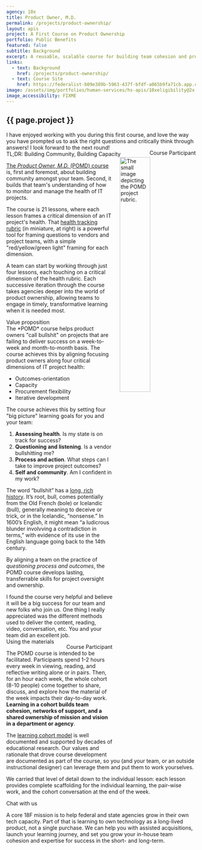 ```yaml
---
agency: 10x
title: Product Owner, M.D.
permalink: /projects/product-ownership/
layout: apis
project: A First Course on Product Ownership
portfolio: Public Benefits
featured: false
subtitle: Background
excerpt: A reusable, scalable course for building team cohesion and product ownership skills.
links:
  - text: Background
    href: /projects/product-ownership/
  - text: Course Site
    href: https://federalist-b09e389b-5963-437f-bfdf-a065b9fa71cb.app.cloud.gov/site/18f/health-tracking-course/
image: /assets/img/portfolios/human-services/hs-apis/10xeligibility@2x.png
image_accessibility: FIXME
---
```


## {{ page.project }}

<div class="testimonial-blockquote" markdown="1">
I have enjoyed working with you during this first course, and love the way you have prompted us to ask the right questions and critically think through answers! I look forward to the next round! 
<span style="float:right;margin-top:1em;">Course Participant</span>
</div>

<div class="small-caps">TL;DR: Building Community, Building Capacity</div>
<img src="https://federalist-b09e389b-5963-437f-bfdf-a065b9fa71cb.app.cloud.gov/site/18f/health-tracking-course/assets/images/small-health-rubric.png" style="float:right;margin-left:20px;margin-bottom:20px;" width="40%" alt="The small image depicting the POMD project rubric.">

[The *Product Owner, M.D.* (POMD) course](https://federalist-b09e389b-5963-437f-bfdf-a065b9fa71cb.app.cloud.gov/site/18f/health-tracking-course/) is, first and foremost, about building community amongst your team. Second, it builds that team's understanding of how to monitor  and manage the health of IT projects.

The course is 21 lessons, where each lesson frames a critical dimension of an IT project's health. That [health tracking rubric](https://federalist-b09e389b-5963-437f-bfdf-a065b9fa71cb.app.cloud.gov/site/18f/health-tracking-course/rubric/) (in miniature, at right) is a powerful tool for framing questions to vendors and project teams, with a simple "red/yellow/green light" framing for each dimension. 

A team can start by working through just four lessons, each touching on a critical dimension of the health rubric. Each successive iteration through the course takes agencies deeper into the world of product ownership, allowing teams to engage in timely, transformative learning when it is needed most.

<div class="small-caps">Value proposition</div>
The *POMD* course helps product owners "call bullshit" on projects that are failing to deliver success on a week-to-week and month-to-month basis. The course achieves this by aligning focusing product owners along four critical dimensions of IT project health:

* Outcomes-orientation
* Capacity
* Procurement flexibility
* Iterative development

The  course achieves this by setting four "big picture" learning goals for you and your team:

1. **Assessing health**. Is my state is on track for success?
2. **Questioning and listening**. Is a vendor bullshitting me?
3. **Process and action**. What steps can I take to improve project outcomes?
4. **Self and community**. Am I confident in my work?

The word “bullshit” has a [long, rich history](https://www.etymonline.com/word/bull?ref=etymonline_crossreference#etymonline_v_18053). It’s root, bull, comes potentially from the Old French (bole) or Icelandic (bull), generally meaning to deceive or trick, or in the Icelandic, “nonsense.” In 1600’s English, it might mean “a ludicrous blunder involvving a contradiction in terms,” with evidence of its use in the English language going back to the 14th century.

By aligning a team on the practice of *questioning process and outcomes*, the POMD course develops lasting, transferrable skills for project oversight and ownership.

<div class="testimonial-blockquote" markdown="1">
I found the course very helpful and believe it will be a big success for our team and new folks who join us. One thing I really appreciated was the different methods used to deliver the content, reading, video, conversation, etc. You and your team did an excellent job.
<span style="float:right;margin-top:1em;">Course Participant</span>
</div>


<div class="small-caps">Using the materials</div>

The POMD course is intended to be facilitated. Participants spend 1-2 hours every week in viewing, reading, and reflective writing alone or in pairs. Then, for an hour each week, the whole cohort (8-10 people) come together to share, discuss, and explore how the material of the week impacts their day-to-day work. **Learning in a cohort builds team cohesion, networks of support, and a shared ownership of mission and vision in a department or agency**.

The [learning cohort model](https://federalist-b09e389b-5963-437f-bfdf-a065b9fa71cb.app.cloud.gov/site/18f/health-tracking-course/admin/learningcohorts/) is well documented and supported by decades of educational research. Our values and rationale that drove course development are documented as part of the course, so you (and your team, or an outside instructional designer) can leverage them and put them to work yourselves.

We carried that level of detail down to the individual lesson: each lesson provides complete scaffolding for the individual learning, the pair-wise work, and the cohort conversation at the end of the week. 

<div class="small-caps">Chat with us</div>

A core 18F mission is to help federal and state agencies grow in their own tech capacity. Part of that is learning to own technology as a long-lived product, not a single purchase. We can help you with assisted acquisitions, launch your learning journey, and set you grow your in-house team cohesion and expertise for success in the short- and long-term. 

